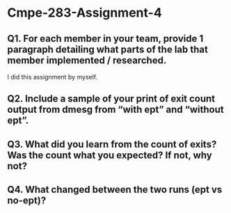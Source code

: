 # Cmpe-283-Assignment-4  
## Q1. For each member in your team, provide 1 paragraph detailing what parts of the lab that member implemented / researched.  
I did this assignment by myself.
## Q2. Include a sample of your print of exit count output from dmesg from “with ept” and “without ept”.

## Q3. What did you learn from the count of exits? Was the count what you expected? If not, why not?
## Q4. What changed between the two runs (ept vs no-ept)?
